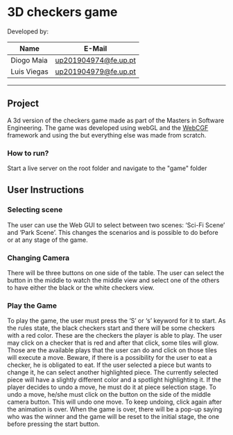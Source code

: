 # 3D checkers game

Developed by:

| Name        | E-Mail               |
| ----------- | -------------------- |
| Diogo Maia  | up201904974@fe.up.pt |
| Luis Viegas | up201904979@fe.up.pt |

---

## Project

A 3d version of the checkers game made as part of the Masters in Software Engineering.
The game was developed using webGL and the [WebCGF](https://paginas.fe.up.pt/~ruirodrig/pub/sw/webcgf/docs/) framework and using the but everything else was made from scratch.

### How to run?

Start a live server on the root folder and navigate to the "game" folder

## User Instructions

### Selecting scene

The user can use the Web GUI to select between two scenes: ‘Sci-Fi Scene’ and ‘Park Scene’. This changes the scenarios and is possible to do before or at any stage of the game.

### Changing Camera

There will be three buttons on one side of the table. The user can select the button in the middle to watch the middle view and select one of the others to have either the black or the white checkers view.

### Play the Game

To play the game, the user must press the ‘S’ or ‘s’ keyword for it to start. As the rules state, the black checkers start and there will be some checkers with a red color. These are the checkers the player is able to play.
The user may click on a checker that is red and after that click, some tiles will glow. Those are the available plays that the user can do and click on those tiles will execute a move. Beware, if there is a possibility for the user to eat a checker, he is obligated to eat.
If the user selected a piece but wants to change it, he can select another highlighted piece. The currently selected piece will have a slightly different color and a spotlight highlighting it.
If the player decides to undo a move, he must do it at piece selection stage. To undo a move, he/she must click on the button on the side of the middle camera button. This will undo one move. To keep undoing, click again after the animation is over.
When the game is over, there will be a pop-up saying who was the winner and the game will be reset to the initial stage, the one before pressing the start button.

